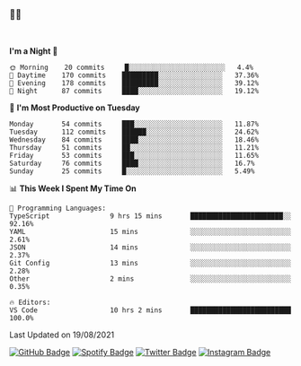 ### 🤙🍺

<!-- <a href="https://github-readme-stats.vercel.app/api?username=hzak2xx&count_private=true&show_icons=true&theme=dracula">
  <img align="center" src="https://github-readme-stats.vercel.app/api?username=hzak2xx&count_private=true&show_icons=true&theme=dracula" />
</a>
</br> -->
</br>

<!--START_SECTION:waka-->
**I'm a Night 🦉** 

```text
🌞 Morning    20 commits     █░░░░░░░░░░░░░░░░░░░░░░░░   4.4% 
🌆 Daytime    170 commits    █████████░░░░░░░░░░░░░░░░   37.36% 
🌃 Evening    178 commits    █████████░░░░░░░░░░░░░░░░   39.12% 
🌙 Night      87 commits     ████░░░░░░░░░░░░░░░░░░░░░   19.12%

```
📅 **I'm Most Productive on Tuesday** 

```text
Monday       54 commits     ███░░░░░░░░░░░░░░░░░░░░░░   11.87% 
Tuesday      112 commits    ██████░░░░░░░░░░░░░░░░░░░   24.62% 
Wednesday    84 commits     ████░░░░░░░░░░░░░░░░░░░░░   18.46% 
Thursday     51 commits     ██░░░░░░░░░░░░░░░░░░░░░░░   11.21% 
Friday       53 commits     ███░░░░░░░░░░░░░░░░░░░░░░   11.65% 
Saturday     76 commits     ████░░░░░░░░░░░░░░░░░░░░░   16.7% 
Sunday       25 commits     █░░░░░░░░░░░░░░░░░░░░░░░░   5.49%

```


📊 **This Week I Spent My Time On** 

```text
💬 Programming Languages: 
TypeScript               9 hrs 15 mins       ███████████████████████░░   92.16% 
YAML                     15 mins             ░░░░░░░░░░░░░░░░░░░░░░░░░   2.61% 
JSON                     14 mins             ░░░░░░░░░░░░░░░░░░░░░░░░░   2.37% 
Git Config               13 mins             ░░░░░░░░░░░░░░░░░░░░░░░░░   2.28% 
Other                    2 mins              ░░░░░░░░░░░░░░░░░░░░░░░░░   0.35%

🔥 Editors: 
VS Code                  10 hrs 2 mins       █████████████████████████   100.0%

```


 Last Updated on 19/08/2021
<!--END_SECTION:waka-->

[![GitHub Badge](https://img.shields.io/badge/GitHub-100000?style=for-the-badge&logo=github&logoColor=white)](https://github.com/hzak2xx)
[![Spotify Badge](https://img.shields.io/badge/Spotify-1ED760?&style=for-the-badge&logo=spotify&logoColor=white)](https://open.spotify.com/user/uf90s6sbbh75a1mt44clkhkvf)
[![Twitter Badge](https://img.shields.io/badge/Twitter-1DA1F2?style=for-the-badge&logo=twitter&logoColor=white)](https://twitter.com/hzak2xx)
[![Instagram Badge](https://img.shields.io/badge/Instagram-E4405F?style=for-the-badge&logo=instagram&logoColor=white)](https://www.instagram.com/hzak2xx/)
